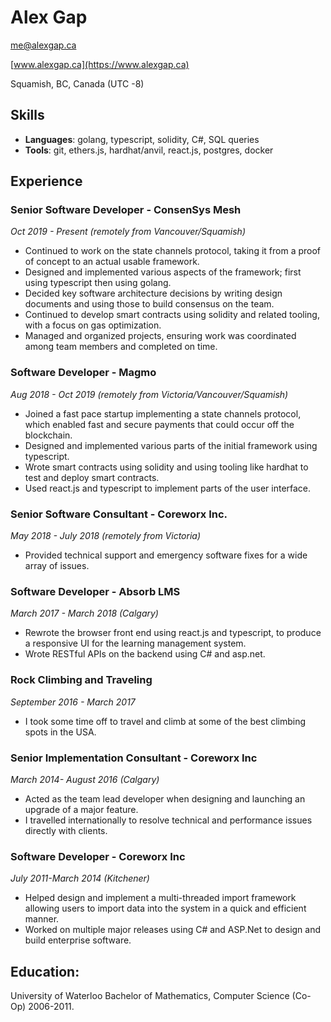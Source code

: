 # Alex Gap

[me@alexgap.ca](mailto:me@alexgap.ca)

[www.alexgap.ca](https://www.alexgap.ca)

Squamish, BC, Canada (UTC -8)

## Skills

- **Languages**: golang, typescript, solidity, C#, SQL queries
- **Tools**: git, ethers.js, hardhat/anvil, react.js, postgres, docker

## Experience

### Senior Software Developer - ConsenSys Mesh

_Oct 2019 - Present (remotely from Vancouver/Squamish)_

- Continued to work on the state channels protocol, taking it from a proof of concept to an actual usable framework.
- Designed and implemented various aspects of the framework; first using typescript then using golang.
- Decided key software architecture decisions by writing design documents and using those to build consensus on the team.
- Continued to develop smart contracts using solidity and related tooling, with a focus on gas optimization.
- Managed and organized projects, ensuring work was coordinated among team members and completed on time.

### Software Developer - Magmo

_Aug 2018 - Oct 2019 (remotely from Victoria/Vancouver/Squamish)_

- Joined a fast pace startup implementing a state channels protocol, which enabled fast and secure payments that could occur off the blockchain.
- Designed and implemented various parts of the initial framework using typescript.
- Wrote smart contracts using solidity and using tooling like hardhat to test and deploy smart contracts.
- Used react.js and typescript to implement parts of the user interface.

### Senior Software Consultant - Coreworx Inc.

_May 2018 - July 2018 (remotely from Victoria)_

- Provided technical support and emergency software fixes for a wide array of issues.

### Software Developer - Absorb LMS

_March 2017 - March 2018 (Calgary)_

- Rewrote the browser front end using react.js and typescript, to produce a responsive UI for the learning management system.
- Wrote RESTful APIs on the backend using C# and asp.net.

### Rock Climbing and Traveling

_September 2016 - March 2017_

- I took some time off to travel and climb at some of the best climbing spots in the USA.

### Senior Implementation Consultant - Coreworx Inc

_March 2014- August 2016 (Calgary)_

- Acted as the team lead developer when designing and launching an upgrade of a major feature.
- I travelled internationally to resolve technical and performance issues directly with clients.

### Software Developer - Coreworx Inc

_July 2011-March 2014 (Kitchener)_

- Helped design and implement a multi-threaded import framework allowing users to import data into the system in a quick and efficient manner.
- Worked on multiple major releases using C# and ASP.Net to design and build enterprise software.

## Education:

University of Waterloo Bachelor of Mathematics, Computer Science (Co-Op) 2006-2011.
